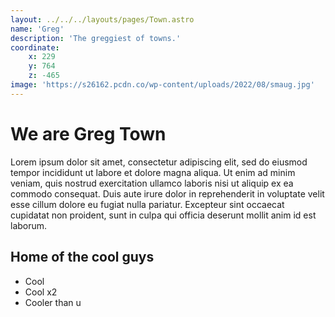 ```yaml
---
layout: ../../../layouts/pages/Town.astro
name: 'Greg'
description: 'The greggiest of towns.'
coordinate:
    x: 229
    y: 764
    z: -465
image: 'https://s26162.pcdn.co/wp-content/uploads/2022/08/smaug.jpg'
---
```


# We are Greg Town

Lorem ipsum dolor sit amet, consectetur adipiscing elit, sed do eiusmod tempor incididunt ut labore et dolore magna aliqua. Ut enim ad minim veniam, quis nostrud exercitation ullamco laboris nisi ut aliquip ex ea commodo consequat. Duis aute irure dolor in reprehenderit in voluptate velit esse cillum dolore eu fugiat nulla pariatur. Excepteur sint occaecat cupidatat non proident, sunt in culpa qui officia deserunt mollit anim id est laborum.

## Home of the cool guys
* Cool
* Cool x2
* Cooler than u
